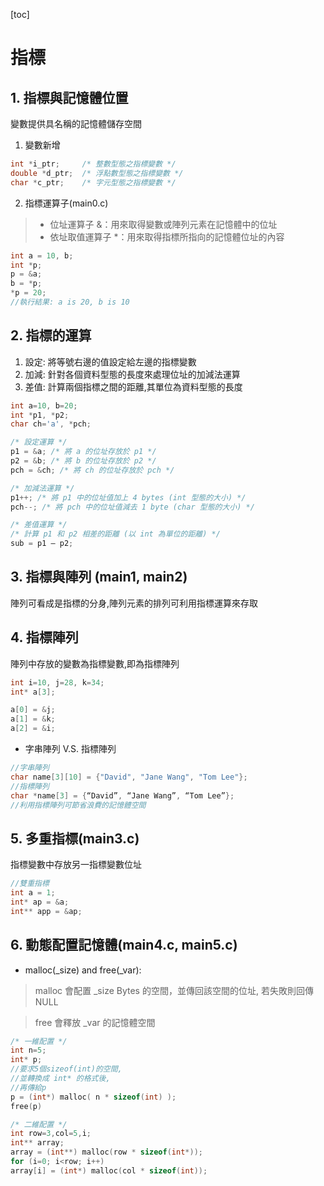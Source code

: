 [toc]

# 指標

## 1. 指標與記憶體位置
變數提供具名稱的記憶體儲存空間
1. 變數新增
``` c
int *i_ptr;     /* 整數型態之指標變數 */
double *d_ptr;  /* 浮點數型態之指標變數 */
char *c_ptr;    /* 字元型態之指標變數 */
```
2. 指標運算子(main0.c)
> - 位址運算子 &：用來取得變數或陣列元素在記憶體中的位址
> - 依址取值運算子 *：用來取得指標所指向的記憶體位址的內容
``` c
int a = 10, b;
int *p;
p = &a;
b = *p;
*p = 20;
//執行結果: a is 20, b is 10
```
## 2. 指標的運算
1. 設定: 將等號右邊的值設定給左邊的指標變數
2. 加減: 針對各個資料型態的長度來處理位址的加減法運算
3. 差值: 計算兩個指標之間的距離,其單位為資料型態的長度
``` c
int a=10, b=20;
int *p1, *p2;
char ch='a', *pch;

/* 設定運算 */
p1 = &a; /* 將 a 的位址存放於 p1 */
p2 = &b; /* 將 b 的位址存放於 p2 */
pch = &ch; /* 將 ch 的位址存放於 pch */

/* 加減法運算 */
p1++; /* 將 p1 中的位址值加上 4 bytes (int 型態的大小) */
pch--; /* 將 pch 中的位址值減去 1 byte (char 型態的大小) */

/* 差值運算 */
/* 計算 p1 和 p2 相差的距離 (以 int 為單位的距離) */
sub = p1 – p2;
```

## 3. 指標與陣列 (main1, main2)
陣列可看成是指標的分身,陣列元素的排列可利用指標運算來存取

## 4. 指標陣列
陣列中存放的變數為指標變數,即為指標陣列
``` c
int i=10, j=28, k=34;
int* a[3];

a[0] = &j;
a[1] = &k;
a[2] = &i;
```
- 字串陣列 V.S. 指標陣列
``` c
//字串陣列
char name[3][10] = {"David", "Jane Wang", "Tom Lee"};
//指標陣列
char *name[3] = {“David”, “Jane Wang”, “Tom Lee”};
//利用指標陣列可節省浪費的記憶體空間
```

## 5. 多重指標(main3.c)
指標變數中存放另一指標變數位址
``` c
//雙重指標
int a = 1;
int* ap = &a;
int** app = &ap;
```

## 6. 動態配置記憶體(main4.c, main5.c)
- malloc(_size) and free(_var): 
>malloc 會配置 _size Bytes 的空間，並傳回該空間的位址, 若失敗則回傳NULL

>free 會釋放 _var 的記憶體空間
``` c
/* 一維配置 */
int n=5;
int* p;
//要求5個sizeof(int)的空間,
//並轉換成 int* 的格式後,
//再傳給p
p = (int*) malloc( n * sizeof(int) );
free(p)

/* 二維配置 */
int row=3,col=5,i;
int** array;
array = (int**) malloc(row * sizeof(int*));
for (i=0; i<row; i++)
array[i] = (int*) malloc(col * sizeof(int));
```